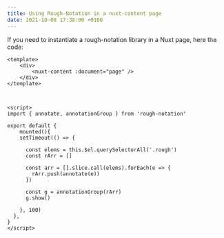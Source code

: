 ```yaml
---
title: Using Rough-Notation in a nuxt-content page
date: 2021-10-08 17:38:00 +0100
---
```


 

If you need to instantiate a rough-notation library in a Nuxt page, here the code:

```vue
<template>
    <div>
        <nuxt-content :document="page" />
    </div>
</template>



<script>
import { annotate, annotationGroup } from 'rough-notation'

export default {
	mounted(){
    setTimeout(() => {
      
      const elems = this.$el.querySelectorAll('.rough')
      const rArr = []
      
      const arr = [].slice.call(elems).forEach(e => {
        rArr.push(annotate(e))
      })
      
      const g = annotationGroup(rArr)
      g.show()
      
    }, 100)
  },
}
</script>
```

